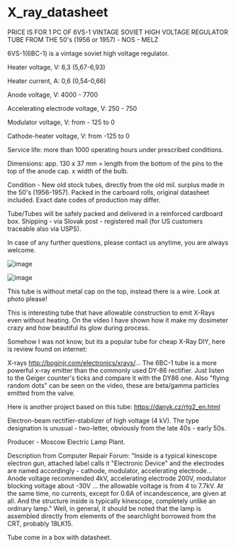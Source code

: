 # X_ray_datasheet

PRICE IS FOR 1 PC OF 6VS-1 VINTAGE SOVIET HIGH VOLTAGE REGULATOR TUBE FROM THE 50's (1956 or 1957) - NOS - MELZ

6VS-1(6BC-1) is a vintage soviet high voltage regulator.

Heater voltage, V: 6,3 (5,67-6,93)

Heater current, A: 0,6 (0,54-0,66)

Anode voltage, V: 4000 - 7700

Accelerating electrode voltage, V: 250 - 750

Modulator voltage, V: from - 125 to 0

Cathode-heater voltage, V: from -125 to 0

Service life: more than 1000 operating hours under prescribed conditions.

Dimensions: app. 130 x 37 mm = length from the bottom of the pins to the top of the anode cap. x width of the bulb.

Condition - New old stock tubes, directly from the old mil. surplus made in the 50's (1956-1957). Packed in the carboard rolls, original datasheet included. Exact date codes of production may differ.

Tube/Tubes will be safely packed and delivered in a reinforced cardboard box. Shipping - via Slovak post - registered mail (for US customers traceable also via USPS).

In case of any further questions, please contact us anytime, you are always welcome.

![image](https://github.com/user-attachments/assets/a1843d79-2ceb-404c-aeef-40d8d8c3d876)

![image](https://github.com/user-attachments/assets/7b3a9111-0eed-4229-aa1d-fdb0c4cbb105)

This tube is without metal cap on the top, instead there is a wire. Look at photo please!


This is interesting tube that have allowable construction to emit X-Rays even without heating.
On the video I have shown how it make my dosimeter crazy and how beautiful its glow during process.

Somehow I was not know, but its a popular tube for cheap X-Ray DIY, here is review found on internet:

X-rays
http://boginjr.com/electronics/xrays/... The 6BC-1 tube is a more powerful x-ray emitter than the commonly used DY-86 rectifier. Just listen to the Geiger counter's ticks and compare it with the DY86 one. Also "flying random dots" can be seen on the video, these are beta/gamma particles emitted from the valve.

Here is another project based on this tube: https://danyk.cz/rtg2_en.html

Electron-beam rectifier-stabilizer of high voltage (4 kV). The type designation is unusual - two-letter, obviously from the late 40s - early 50s.

Producer - Moscow Electric Lamp Plant.

Description from Computer Repair Forum: "Inside is a typical kinescope electron gun, attached label calls it "Electronic Device" and the electrodes are named accordingly - cathode, modulator, accelerating electrode... Anode voltage recommended 4kV, accelerating electrode 200V, modulator blocking voltage about -30V ... the allowable voltage is from 4 to 7.7kV. At the same time, no currents, except for 0.6A of incandescence, are given at all. And the structure inside is typically kinescope, completely unlike an ordinary lamp."
    Well, in general, it should be noted that the lamp is assembled directly from elements of the searchlight borrowed from the CRT, probably 18LK15.
  

Tube come in a box with datasheet.
